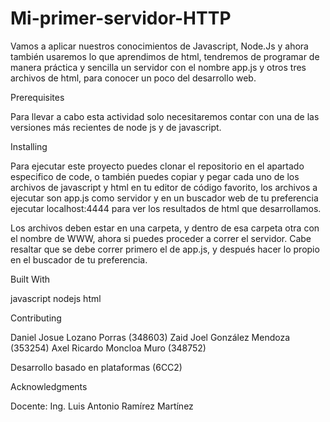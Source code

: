 # Mi-primer-servidor-HTTP

Vamos a aplicar nuestros conocimientos de Javascript, Node.Js y ahora también usaremos lo que aprendimos de html, tendremos de programar de manera práctica y sencilla un servidor con el nombre app.js y otros tres archivos de html, para conocer un poco del desarrollo web.

Prerequisites

Para llevar a cabo esta actividad solo necesitaremos contar con una de las versiones más recientes de node js y de javascript.

Installing

Para ejecutar este proyecto puedes clonar el repositorio en el apartado especifico de code, o también puedes copiar y pegar cada uno de los archivos de javascript y html en tu editor de código favorito, los archivos a ejecutar son app.js como servidor y en un buscador web de tu preferencia ejecutar localhost:4444 para ver los resultados de html que desarrollamos.

Los archivos deben estar en una carpeta, y dentro de esa carpeta otra con el nombre de WWW, ahora si puedes proceder a correr el servidor. Cabe resaltar que se debe correr primero el de app.js, y después hacer lo propio en el buscador de tu preferencia.

Built With

javascript nodejs html

Contributing

Daniel Josue Lozano Porras (348603)
Zaid Joel González Mendoza (353254)
Axel Ricardo Moncloa Muro (348752)

Desarrollo basado en plataformas (6CC2)

Acknowledgments

Docente: Ing. Luis Antonio Ramírez Martínez
